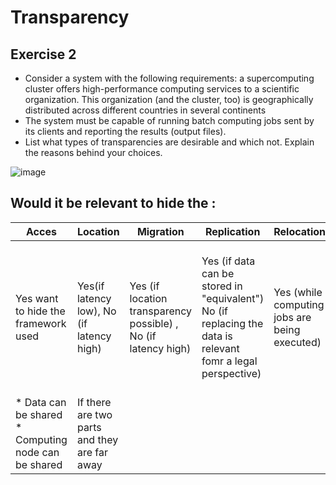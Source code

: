 # Transparency
## Exercise 2
* Consider a system with the following requirements: a supercomputing cluster offers high-performance computing services to a scientific organization. This organization (and the cluster, too) is geographically distributed across different countries in several continents
* The system must be capable of running batch computing jobs sent by its clients and reporting the results (output files).
* List what types of transparencies are desirable and which not. Explain the reasons behind your choices.

![image](https://user-images.githubusercontent.com/114572512/222148246-960df1de-4bd1-4950-b596-493ebaeb9636.png)

##  Would it be relevant to hide the : 
 Acces | Location | Migration | Replication | Relocation | Concurrency | Fault
---|---|----|----|----|----|----
| Yes want to hide the framework used | Yes(if latency low),  No (if latency high) |  Yes (if location transparency possible) , No (if latency high) | Yes (if data can be stored in "equivalent") No (if replacing the data is relevant fomr a legal perspective) | Yes (while computing jobs are being executed) | Yes (not necessary to know that there are other users) No (could be relevant for estimating the current node of the system ) | Non-recoverable: someone pulls out the plug (No fault transparency ) Recovarable (Yes, case relocation transparrency can be provided) |
| * Data can be shared * Computing node can be shared | If there are two parts and they are far away |  |   | |  |  |

